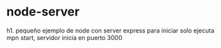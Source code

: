 # node-server
h1. pequeño ejemplo de node con server express
para iniciar solo ejecuta mpn start, servidor inicia en puerto 3000
